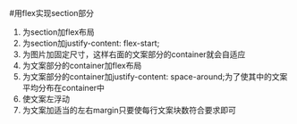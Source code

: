 #用flex实现section部分
1. 为section加flex布局
2. 为section加justify-content: flex-start;
3. 为图片加固定尺寸，这样右面的文案部分的container就会自适应
4. 为文案部分的container加flex布局
5. 为文案部分的container加justify-content: space-around;为了使其中的文案平均分布在container中
6. 使文案左浮动
7. 为文案加适当的左右margin只要使每行文案块数符合要求即可

